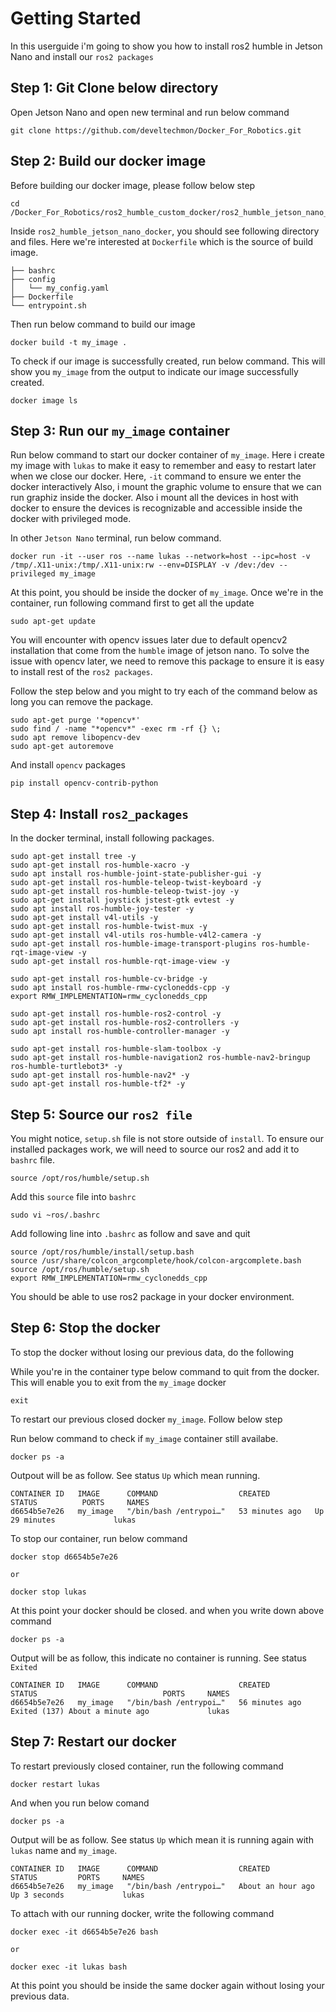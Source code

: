 # Getting Started

In this userguide i'm going to show you how to install ros2 humble in Jetson Nano
and install our `ros2 packages`

## Step 1: Git Clone below directory
Open Jetson Nano and open new terminal and run below command
```
git clone https://github.com/develtechmon/Docker_For_Robotics.git
```

## Step 2: Build our docker image
Before building our docker image, please follow below step
```
cd /Docker_For_Robotics/ros2_humble_custom_docker/ros2_humble_jetson_nano_docker
```
Inside `ros2_humble_jetson_nano_docker`, you should see following directory and files.
Here we're interested at `Dockerfile` which is the source of build image.
```
├── bashrc
├── config
│   └── my_config.yaml
├── Dockerfile
└── entrypoint.sh
```
Then run below command to build our image
```
docker build -t my_image .
```
To check if our image is successfully created, run below command. 
This will show you `my_image` from the output to indicate our image successfully created.
```
docker image ls
```
## Step 3: Run our `my_image` container

Run below command to start our docker container of `my_image`.
Here i create my image with `lukas` to make it easy to remember and easy to restart later when we close our docker.
Here, `-it` command to ensure we enter the docker interactively
Also, i mount the graphic volume to ensure that we can run graphiz inside the docker.
Also i mount all the devices in host with docker to ensure the devices is recognizable and accessible inside the docker with privileged mode.

In other `Jetson Nano` terminal, run below command.
```
docker run -it --user ros --name lukas --network=host --ipc=host -v /tmp/.X11-unix:/tmp/.X11-unix:rw --env=DISPLAY -v /dev:/dev --privileged my_image
```

At this point, you should be inside the docker of `my_image`. Once we're in the container, run following command first to get all the update
```
sudo apt-get update
```

You will encounter with opencv issues later due to default opencv2 installation that come from the `humble` image
of jetson nano. To solve the issue with opencv later, we need to remove this package to ensure it is easy to install
rest of the `ros2 packages`.

Follow the step below and you might to try each of the command below as long you can remove the package.
```
sudo apt-get purge '*opencv*'
sudo find / -name "*opencv*" -exec rm -rf {} \;
sudo apt remove libopencv-dev
sudo apt-get autoremove
```
And install `opencv` packages
```
pip install opencv-contrib-python
```

## Step 4: Install `ros2_packages`

In the docker terminal, install following packages.
```
sudo apt-get install tree -y
sudo apt-get install ros-humble-xacro -y
sudo apt install ros-humble-joint-state-publisher-gui -y
sudo apt-get install ros-humble-teleop-twist-keyboard -y
sudo apt-get install ros-humble-teleop-twist-joy -y
sudo apt-get install joystick jstest-gtk evtest -y
sudo apt install ros-humble-joy-tester -y
sudo apt-get install v4l-utils -y
sudo apt-get install ros-humble-twist-mux -y
sudo apt-get install v4l-utils ros-humble-v4l2-camera -y
sudo apt-get install ros-humble-image-transport-plugins ros-humble-rqt-image-view -y
sudo apt-get install ros-humble-rqt-image-view -y

sudo apt-get install ros-humble-cv-bridge -y
sudo apt install ros-humble-rmw-cyclonedds-cpp -y
export RMW_IMPLEMENTATION=rmw_cyclonedds_cpp

sudo apt-get install ros-humble-ros2-control -y
sudo apt-get install ros-humble-ros2-controllers -y
sudo apt install ros-humble-controller-manager -y

sudo apt-get install ros-humble-slam-toolbox -y
sudo apt-get install ros-humble-navigation2 ros-humble-nav2-bringup ros-humble-turtlebot3* -y
sudo apt-get install ros-humble-nav2* -y
sudo apt-get install ros-humble-tf2* -y
```

## Step 5: Source our `ros2 file`
You might notice, `setup.sh` file is not store outside of `install`. To ensure our installed packages work, 
we will need to source our ros2 and add it to `bashrc` file.
```
source /opt/ros/humble/setup.sh
```
Add this `source` file into `bashrc`
```
sudo vi ~ros/.bashrc
```
Add following line into `.bashrc` as follow and save and quit
```
source /opt/ros/humble/install/setup.bash
source /usr/share/colcon_argcomplete/hook/colcon-argcomplete.bash
source /opt/ros/humble/setup.sh
export RMW_IMPLEMENTATION=rmw_cyclonedds_cpp
```
You should be able to use ros2 package in your docker environment.

## Step 6: Stop the docker 
To stop the docker without losing our previous data, do the following

While you're in the container type below command to quit from the docker. This will enable you
to exit from the `my_image` docker
```
exit
```

To restart our previous closed docker `my_image`. Follow below step

Run below command to check if `my_image` container still availabe.
```
docker ps -a
```

Outpout will be as follow. See status `Up` which mean running.
```
CONTAINER ID   IMAGE      COMMAND                  CREATED          STATUS          PORTS     NAMES
d6654b5e7e26   my_image   "/bin/bash /entrypoi…"   53 minutes ago   Up 29 minutes             lukas
```
To stop our container, run below command
```
docker stop d6654b5e7e26

or

docker stop lukas
```
At this point your docker should be closed. and when you write down above command
```
docker ps -a
```
Output will be as follow, this indicate no container is running. See status `Exited`
```
CONTAINER ID   IMAGE      COMMAND                  CREATED          STATUS                            PORTS     NAMES
d6654b5e7e26   my_image   "/bin/bash /entrypoi…"   56 minutes ago   Exited (137) About a minute ago             lukas
```
## Step 7: Restart our docker
To restart previously closed container, run the following command
```
docker restart lukas
```
And when you run below comand
```
docker ps -a
```
Output will be as follow. See status `Up` which mean it is running again with `lukas` name and `my_image`.
```
CONTAINER ID   IMAGE      COMMAND                  CREATED             STATUS         PORTS     NAMES
d6654b5e7e26   my_image   "/bin/bash /entrypoi…"   About an hour ago   Up 3 seconds             lukas
```
To attach with our running docker, write the following command
```
docker exec -it d6654b5e7e26 bash

or

docker exec -it lukas bash
```

At this point you should be inside the same docker again without losing your previous data.
